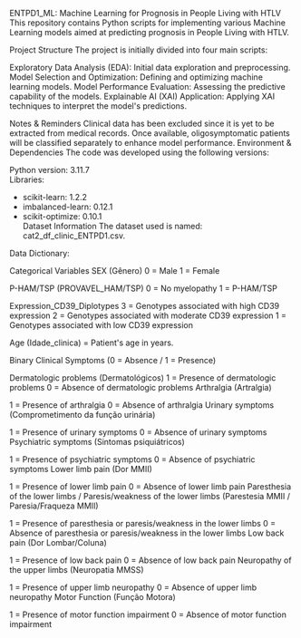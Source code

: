 ENTPD1_ML: Machine Learning for Prognosis in People Living with HTLV
This repository contains Python scripts for implementing various Machine Learning models aimed at predicting prognosis in People Living with HTLV.

Project Structure
The project is initially divided into four main scripts:

Exploratory Data Analysis (EDA): Initial data exploration and preprocessing.
Model Selection and Optimization: Defining and optimizing machine learning models.
Model Performance Evaluation: Assessing the predictive capability of the models.
Explainable AI (XAI) Application: Applying XAI techniques to interpret the model's predictions.

Notes & Reminders
Clinical data has been excluded since it is yet to be extracted from medical records.
Once available, oligosymptomatic patients will be classified separately to enhance model performance.
Environment & Dependencies
The code was developed using the following versions:


Python version: 3.11.7  
Libraries:  
- scikit-learn: 1.2.2  
- imbalanced-learn: 0.12.1  
- scikit-optimize: 0.10.1  
Dataset Information
The dataset used is named: cat2_df_clinic_ENTPD1.csv.

Data Dictionary:

Categorical Variables
SEX (Gênero)
0 = Male
1 = Female

P-HAM/TSP (PROVAVEL_HAM/TSP)
0 = No myelopathy
1 = P-HAM/TSP

Expression_CD39_Diplotypes
3 = Genotypes associated with high CD39 expression
2 = Genotypes associated with moderate CD39 expression
1 = Genotypes associated with low CD39 expression

Age (Idade_clinica) = Patient's age in years.

Binary Clinical Symptoms (0 = Absence / 1 = Presence)

Dermatologic problems (Dermatológicos)
1 = Presence of dermatologic problems
0 = Absence of dermatologic problems
Arthralgia (Artralgia)

1 = Presence of arthralgia
0 = Absence of arthralgia
Urinary symptoms (Comprometimento da função urinária)

1 = Presence of urinary symptoms
0 = Absence of urinary symptoms
Psychiatric symptoms (Sintomas psiquiátricos)

1 = Presence of psychiatric symptoms
0 = Absence of psychiatric symptoms
Lower limb pain (Dor MMII)

1 = Presence of lower limb pain
0 = Absence of lower limb pain
Paresthesia of the lower limbs / Paresis/weakness of the lower limbs (Parestesia MMII / Paresia/Fraqueza MMII)

1 = Presence of paresthesia or paresis/weakness in the lower limbs
0 = Absence of paresthesia or paresis/weakness in the lower limbs
Low back pain (Dor Lombar/Coluna)

1 = Presence of low back pain
0 = Absence of low back pain
Neuropathy of the upper limbs (Neuropatia MMSS)

1 = Presence of upper limb neuropathy
0 = Absence of upper limb neuropathy
Motor Function (Função Motora)

1 = Presence of motor function impairment
0 = Absence of motor function impairment
